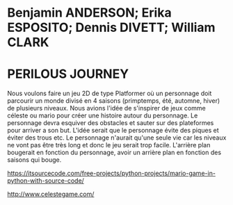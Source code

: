 # Benjamin ANDERSON; Erika ESPOSITO; Dennis DIVETT; William CLARK

# PERILOUS JOURNEY
Nous voulons faire un jeu 2D de type Platformer où un personnage doit parcourir un monde divisé en 4 saisons (primptemps, été, automne, hiver) de plusieurs niveaux. Nous avions l'idée de s'inspirer de jeux comme céleste ou mario pour créer une histoire autour du personnage. Le personnage devra esquiver des obstacles et sauter sur des plateformes pour arriver a son but. L'idée serait que le personnage évite des piques et éviter des trous etc. Le personnage n'aurait qu'une seule vie car les niveaux ne vont pas être très long et donc le jeu serait trop facile. L'arrière plan bougerait en fonction du personnage, avoir un arrière plan en fonction des saisons qui bouge. 

https://itsourcecode.com/free-projects/python-projects/mario-game-in-python-with-source-code/

http://www.celestegame.com/
